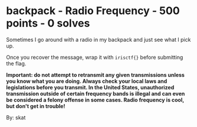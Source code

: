 # backpack - Radio Frequency - 500 points - 0 solves
Sometimes I go around with a radio in my backpack and just see what I pick up.

Once you recover the message, wrap it with `irisctf{}` before submitting the flag.

**Important: do not attempt to retransmit any given transmissions unless you know what you are doing. Always check your local laws and legislations before you transmit. In the United States, unauthorized transmission outside of certain frequency bands is illegal and can even be considered a felony offense in some cases. Radio frequency is cool, but don't get in trouble!**

By: skat
